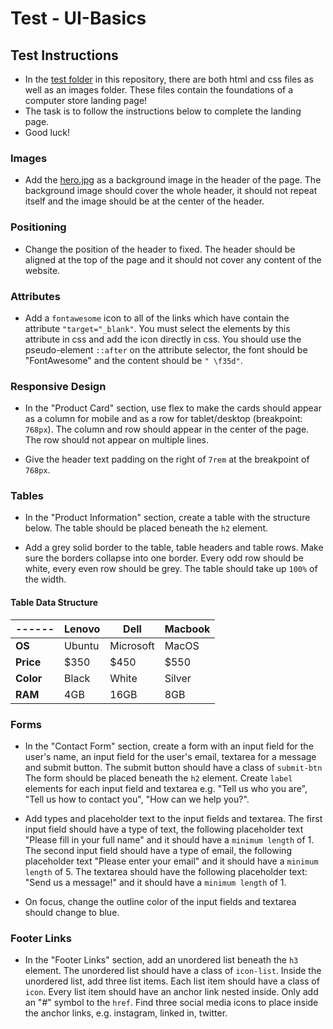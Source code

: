 # Test - UI-Basics

## Test Instructions
* In the [test folder](./test) in this repository, there are both html and css files as well as an images folder. These files contain the foundations of a computer store landing page! 
* The task is to follow the instructions below to complete the landing page.
* Good luck! 

### Images 
* Add the [hero.jpg](./test/images/hero.jpg) as a background image in the header of the page. The background image should cover the whole header, it should not repeat itself and the image should be at the center of the header.

### Positioning 
* Change the position of the header to fixed. The header should be aligned at the top of the page and it should not cover any content of the website.

### Attributes
* Add a `fontawesome` icon to all of the links which have contain the attribute `"target="_blank"`. You must select the elements by this attribute in css and add the icon directly in css. You should use the pseudo-element `::after` on the attribute selector, the font should be "FontAwesome" and the content should be `" \f35d"`.

### Responsive Design
* In the "Product Card" section, use flex to make the cards should appear as a column for mobile and as a row for tablet/desktop (breakpoint: `768px`). The column and row should appear in the center of the page. The row should not appear on multiple lines.

* Give the header text padding on the right of `7rem` at the breakpoint of `768px`.

### Tables 
* In the "Product Information" section, create a table with the structure below. The table should be placed beneath the `h2` element.

* Add a grey solid border to the table, table headers and table rows. Make sure the borders collapse into one border. Every odd row should be white, every even row should be grey. The table should take up `100%` of the width.

#### Table Data Structure
|------|Lenovo|Dell|Macbook|
|-----------|------|----|-------|
|**OS**|Ubuntu|Microsoft|MacOS|
|**Price**|$350|$450|$550|
|**Color**|Black|White|Silver|
|**RAM**|4GB|16GB|8GB|

### Forms 
* In the "Contact Form" section, create a form with an input field for the user's name, an input field for the user's email, textarea for a message and submit button. The submit button should have a class of `submit-btn`  The form should be placed beneath the `h2` element. Create `label` elements for each input field and textarea e.g. "Tell us who you are", "Tell us how to contact you", "How can we help you?".

* Add types and placeholder text to the input fields and textarea. The first input field should have a type of text, the following placeholder text "Please fill in your full name" and it should have a `minimum length` of 1. The second input field should have a type of email, the following placeholder text "Please enter your email" and it should have a `minimum length` of 5. The textarea should have the following placeholder text: "Send us a message!" and it should have a `minimum length` of 1.
* On focus, change the outline color of the input fields and textarea should change to blue.

### Footer Links 
* In the "Footer Links" section, add an unordered list beneath the `h3` element. The unordered list should have a class of `icon-list`. Inside the unordered list, add three list items. Each list item should have a class of `icon`. Every list item should have an anchor link nested inside. Only add an "#" symbol to the `href`. Find three social media icons to place inside the anchor links, e.g. instagram, linked in, twitter.